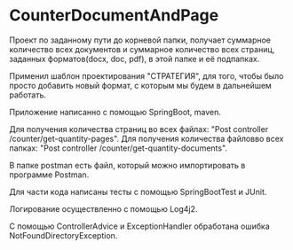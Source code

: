 # CounterDocumentAndPage

Проект по заданному пути до корневой папки,
получает суммарное количество всех документов
и суммарное количество всех страниц, заданных форматов(docx, doc, pdf), в этой папке и её подпапках.

Применил шаблон проектирования "СТРАТЕГИЯ", для того, 
чтобы было просто добавить новый формат,
с которым мы будем в дальнейшем работать.

Приложение написанно с помощью SpringBoot, maven.

Для получения количества страниц во всех файлах: "Post controller /counter/get-quantity-pages".
Для получения количества файловво всех папках: "Post controller /counter/get-quantity-documents".

В папке postman есть файл, который можно импортировать в программе Postman.

Для части кода написаны тесты с помощью SpringBootTest и JUnit.

Логирование осуществленно с помощью Log4j2.

С помощью ControllerAdvice и ExceptionHandler обработана ошибка NotFoundDirectoryException.




